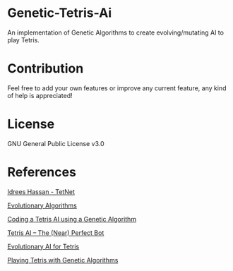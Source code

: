 # Genetic-Tetris-Ai
An implementation of Genetic Algorithms to create evolving/mutating AI to play Tetris.

# Contribution
Feel free to add your own features or improve any current feature, any kind of help is appreciated!

# License
GNU General Public License v3.0

# References 
[Idrees Hassan - TetNet](https://github.com/IdreesInc/TetNet)

[Evolutionary Algorithms](https://www.youtube.com/watch?v=L--IxUH4fac)

[Coding a Tetris AI using a Genetic Algorithm](https://luckytoilet.wordpress.com/2011/05/27/coding-a-tetris-ai-using-a-genetic-algorithm/)

[Tetris AI – The (Near) Perfect Bot](https://codemyroad.wordpress.com/2013/04/14/tetris-ai-the-near-perfect-player/)

[Evolutionary AI for Tetris](http://www.cs.uml.edu/ecg/uploads/AIfall10/eshahar_rwest_GATetris.pdf)

[Playing Tetris with Genetic Algorithms](http://cs229.stanford.edu/proj2015/238_poster.pdf)
